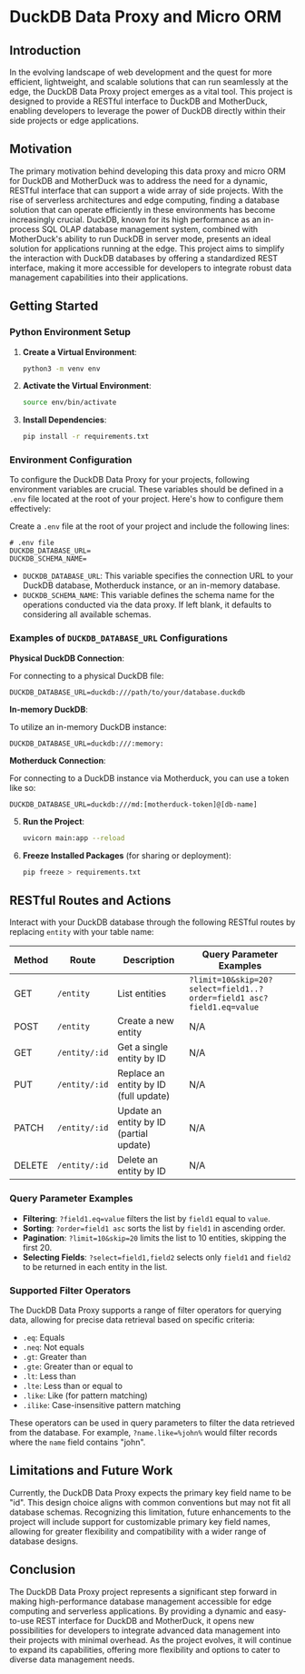 # DuckDB Data Proxy and Micro ORM

## Introduction

In the evolving landscape of web development and the quest for more efficient, lightweight, and scalable solutions that can run seamlessly at the edge, the DuckDB Data Proxy project emerges as a vital tool. This project is designed to provide a RESTful interface to DuckDB and MotherDuck, enabling developers to leverage the power of DuckDB directly within their side projects or edge applications. 

## Motivation

The primary motivation behind developing this data proxy and micro ORM for DuckDB and MotherDuck was to address the need for a dynamic, RESTful interface that can support a wide array of side projects. With the rise of serverless architectures and edge computing, finding a database solution that can operate efficiently in these environments has become increasingly crucial. DuckDB, known for its high performance as an in-process SQL OLAP database management system, combined with MotherDuck's ability to run DuckDB in server mode, presents an ideal solution for applications running at the edge. This project aims to simplify the interaction with DuckDB databases by offering a standardized REST interface, making it more accessible for developers to integrate robust data management capabilities into their applications.


## Getting Started

### Python Environment Setup

1. **Create a Virtual Environment**: 
   ```bash
   python3 -m venv env
   ```
2. **Activate the Virtual Environment**: 
   ```bash
   source env/bin/activate
   ```
3. **Install Dependencies**: 
   ```bash
   pip install -r requirements.txt
   ```
### Environment Configuration

To configure the DuckDB Data Proxy for your projects, following environment variables are crucial. These variables should be defined in a `.env` file located at the root of your project. Here's how to configure them effectively:

Create a `.env` file at the root of your project and include the following lines:

```env
# .env file
DUCKDB_DATABASE_URL=
DUCKDB_SCHEMA_NAME=
```

- `DUCKDB_DATABASE_URL`: This variable specifies the connection URL to your DuckDB database, Motherduck instance, or an in-memory database.
- `DUCKDB_SCHEMA_NAME`: This variable defines the schema name for the operations conducted via the data proxy. If left blank, it defaults to considering all available schemas.

### Examples of `DUCKDB_DATABASE_URL` Configurations

**Physical DuckDB Connection**:

For connecting to a physical DuckDB file:

```env
DUCKDB_DATABASE_URL=duckdb:///path/to/your/database.duckdb
```

**In-memory DuckDB**:

To utilize an in-memory DuckDB instance:

```env
DUCKDB_DATABASE_URL=duckdb:///:memory:
```

**Motherduck Connection**:

For connecting to a DuckDB instance via Motherduck, you can use a token like so:

```env
DUCKDB_DATABASE_URL=duckdb:///md:[motherduck-token]@[db-name]
```
5. **Run the Project**:

   ```bash
   uvicorn main:app --reload
   ```

6. **Freeze Installed Packages** (for sharing or deployment): 
   ```bash
   pip freeze > requirements.txt
   ```

## RESTful Routes and Actions

Interact with your DuckDB database through the following RESTful routes by replacing `entity` with your table name:

| Method | Route             | Description                               | Query Parameter Examples                              |
|--------|-------------------|-------------------------------------------|-------------------------------------------------------|
| GET    | `/entity`         | List entities                             | `?limit=10&skip=20?select=field1..?order=field1 asc?field1.eq=value` |
| POST   | `/entity`         | Create a new entity                       | N/A                                                     |
| GET    | `/entity/:id`     | Get a single entity by ID                 | N/A                                                     |
| PUT    | `/entity/:id`     | Replace an entity by ID (full update)     | N/A                                                     |
| PATCH  | `/entity/:id`     | Update an entity by ID (partial update)   | N/A                                                     |
| DELETE | `/entity/:id`     | Delete an entity by ID                    | N/A                                                     |

### Query Parameter Examples

- **Filtering**: `?field1.eq=value` filters the list by `field1` equal to `value`.
- **Sorting**: `?order=field1 asc` sorts the list by `field1` in ascending order.
- **Pagination**: `?limit=10&skip=20` limits the list to 10 entities, skipping the first 20.
- **Selecting Fields**: `?select=field1,field2` selects only `field1` and `field2` to be returned in each entity in the list.

### Supported Filter Operators

The DuckDB Data Proxy supports a range of filter operators for querying data, allowing for precise data retrieval based on specific criteria:

- `.eq`: Equals
- `.neq`: Not equals
- `.gt`: Greater than
- `.gte`: Greater than or equal to
- `.lt`: Less than
- `.lte`: Less than or equal to
- `.like`: Like (for pattern matching)
- `.ilike`: Case-insensitive pattern matching

These operators can be used in query parameters to filter the data retrieved from the database. For example, `?name.like=%john%` would filter records where the `name` field contains "john".

## Limitations and Future Work

Currently, the DuckDB Data Proxy expects the primary key field name to be "id". This design choice aligns with common conventions but may not fit all database schemas. Recognizing this limitation, future enhancements to the project will include support for customizable primary key field names, allowing for greater flexibility and compatibility with a wider range of database designs.

## Conclusion

The DuckDB Data Proxy project represents a significant step forward in making high-performance database management accessible for edge computing and serverless applications. By providing a dynamic and easy-to-use REST interface for DuckDB and MotherDuck, it opens new possibilities for developers to integrate advanced data management into their projects with minimal overhead. As the project evolves, it will continue to expand its capabilities, offering more flexibility and options to cater to diverse data management needs.












